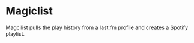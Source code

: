 # Magiclist

Magcilist pulls the play history from a last.fm profile and creates a Spotify
playlist.
